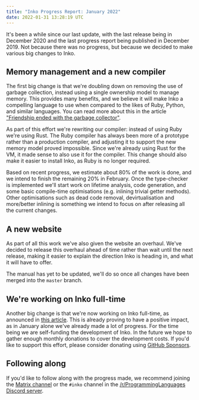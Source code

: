```yaml
---
title: "Inko Progress Report: January 2022"
date: 2022-01-31 13:28:19 UTC
---
```


It's been a while since our last update, with the last release being in December
2020 and the last progress report being published in December 2019. Not because
there was no progress, but because we decided to make various big changes to
Inko.

<!-- READ MORE -->

## Memory management and a new compiler

The first big change is that we're doubling down on removing the use of garbage
collection, instead using a single ownership model to manage memory. This
provides many benefits, and we believe it will make Inko a compelling language
to use when compared to the likes of Ruby, Python, and similar languages. You
can read more about this in the article ["Friendship ended with the garbage
collector"](https://yorickpeterse.com/articles/friendship-ended-with-the-garbage-collector/).

As part of this effort we're rewriting our compiler: instead of using Ruby
we're using Rust. The Ruby compiler has always been more of a prototype rather
than a production compiler, and adjusting it to support the new memory model
proved impossible. Since we're already using Rust for the VM, it made sense to
also use it for the compiler. This change should also make it easier to install
Inko, as Ruby is no longer required.

Based on recent progress, we estimate about 80% of the work is done, and we
intend to finish the remaining 20% in February. Once the type-checker is
implemented we'll start work on lifetime analysis, code generation, and some
basic compile-time optimisations (e.g. inlining trivial getter methods). Other
optimisations such as dead code removal, devirtualisation and more/better
inlining is something we intend to focus on after releasing all the current
changes.

## A new website

As part of all this work we've also given the website an overhaul. We've decided
to release this overhaul ahead of time rather than wait until the next release,
making it easier to explain the direction Inko is heading in, and what it will
have to offer.

The manual has yet to be updated, we'll do so once all changes have been merged
into the `master` branch.

## We're working on Inko full-time

Another big change is that we're now working on Inko full-time, as announced in
[this
article](https://yorickpeterse.com/articles/im-leaving-gitlab-to-work-on-inko-full-time/).
This is already proving to have a positive impact, as in January alone we've
already made a lot of progress. For the time being we are self-funding the
development of Inko. In the future we hope to gather enough monthly donations to
cover the development costs. If you'd like to support this effort, please
consider donating using [GitHub
Sponsors](https://github.com/sponsors/YorickPeterse).

## Following along

If you'd like to follow along with the progress made, we recommend joining the
[Matrix channel](https://matrix.to/#/#inko-lang:matrix.org) or the `#inko`
channel in the [/r/ProgrammingLanguages Discord
server](https://discord.gg/yqWzmkV).
